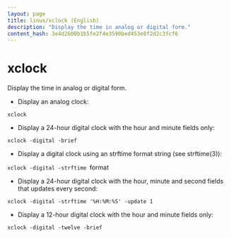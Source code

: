 ```yaml
---
layout: page
title: linux/xclock (English)
description: "Display the time in analog or digital form."
content_hash: 3e4d2600b1b5fe2f4e3590bed453e0f2d2c3fcf6
---
```

# xclock

Display the time in analog or digital form.

- Display an analog clock:

`xclock`

- Display a 24-hour digital clock with the hour and minute fields only:

`xclock -digital -brief`

- Display a digital clock using an strftime format string (see strftime(3)):

`xclock -digital -strftime `<span class="tldr-var badge badge-pill bg-dark-lm bg-white-dm text-white-lm text-dark-dm font-weight-bold">format</span>

- Display a 24-hour digital clock with the hour, minute and second fields that updates every second:

`xclock -digital -strftime '%H:%M:%S' -update 1`

- Display a 12-hour digital clock with the hour and minute fields only:

`xclock -digital -twelve -brief`
